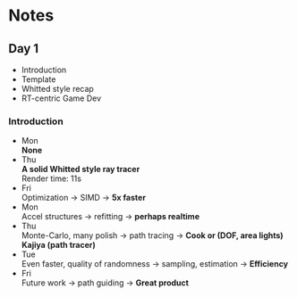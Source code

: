 # Notes
## Day 1
* Introduction
* Template
* Whitted style recap
* RT-centric Game Dev

### Introduction
* Mon  
**None**
* Thu  
**A solid Whitted style ray tracer**  
Render time: 11s
* Fri  
Optimization -> SIMD -> **5x faster**
* Mon  
Accel structures -> refitting -> **perhaps realtime**
* Thu  
Monte-Carlo, many polish -> path tracing -> **Cook or (DOF, area lights) Kajiya (path tracer)**
* Tue  
Even faster, quality of randomness -> sampling, estimation -> **Efficiency**
* Fri  
Future work -> path guiding -> **Great product**